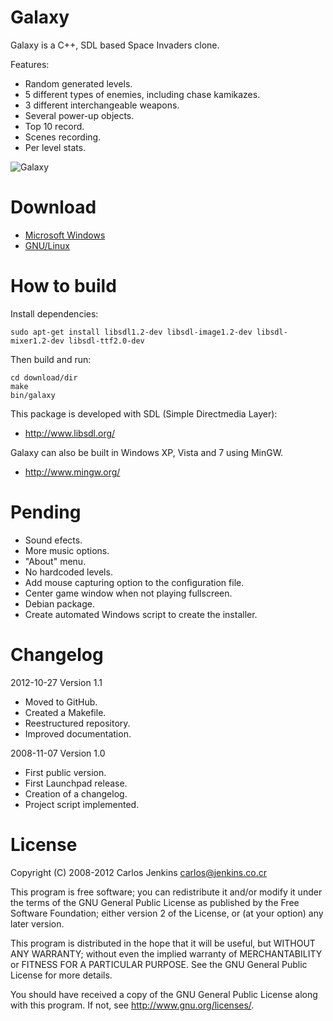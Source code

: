 Galaxy
======

Galaxy is a C++, SDL based Space Invaders clone.

Features:
- Random generated levels.
- 5 different types of enemies, including chase kamikazes.
- 3 different interchangeable weapons.
- Several power-up objects.
- Top 10 record.
- Scenes recording.
- Per level stats.


![Galaxy](https://raw.github.com/carlos-jenkins/galaxy/master/media/screenshot.png "Galaxy")


Download
========

- [Microsoft Windows](https://launchpad.net/galaxy-gpl/trunk/1.0/+download/GalaxySetup.exe "Download Galaxy for MS Windows")
- [GNU/Linux](https://github.com/carlos-jenkins/galaxy/tarball/master "Download Galaxy for GNU/Linux")


How to build
============

Install dependencies:

```shell
sudo apt-get install libsdl1.2-dev libsdl-image1.2-dev libsdl-mixer1.2-dev libsdl-ttf2.0-dev
```

Then build and run:

```shell
cd download/dir
make
bin/galaxy
```

This package is developed with SDL (Simple Directmedia Layer):

- http://www.libsdl.org/


Galaxy can also be built in Windows XP, Vista and 7 using MinGW.

- http://www.mingw.org/


Pending
=======

- Sound efects.
- More music options.
- "About" menu.
- No hardcoded levels.
- Add mouse capturing option to the configuration file.
- Center game window when not playing fullscreen.
- Debian package.
- Create automated Windows script to create the installer.


Changelog
=========

2012-10-27 Version 1.1
- Moved to GitHub.
- Created a Makefile.
- Reestructured repository.
- Improved documentation.

2008-11-07 Version 1.0
- First public version.
- First Launchpad release.
- Creation of a changelog.
- Project script implemented.


License
=======

Copyright (C) 2008-2012 Carlos Jenkins <carlos@jenkins.co.cr>

This program is free software; you can redistribute it and/or modify
it under the terms of the GNU General Public License as published by
the Free Software Foundation; either version 2 of the License, or
(at your option) any later version.

This program is distributed in the hope that it will be useful,
but WITHOUT ANY WARRANTY; without even the implied warranty of
MERCHANTABILITY or FITNESS FOR A PARTICULAR PURPOSE.  See the
GNU General Public License for more details.

You should have received a copy of the GNU General Public License
along with this program.  If not, see <http://www.gnu.org/licenses/>.

